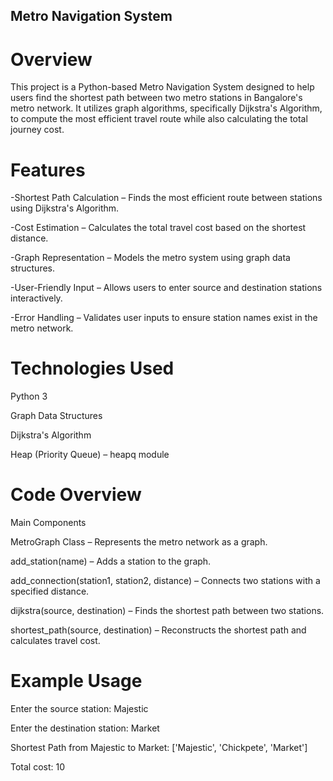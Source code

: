 ## Metro Navigation System 

# Overview
This project is a Python-based Metro Navigation System designed to help users find the shortest path between two metro stations in Bangalore's metro network. It utilizes graph algorithms, specifically Dijkstra's Algorithm, to compute the most efficient travel route while also calculating the total journey cost.

# Features
-Shortest Path Calculation – Finds the most efficient route between stations using Dijkstra's Algorithm.

-Cost Estimation – Calculates the total travel cost based on the shortest distance.

-Graph Representation – Models the metro system using graph data structures.

-User-Friendly Input – Allows users to enter source and destination stations interactively.

-Error Handling – Validates user inputs to ensure station names exist in the metro network.

# Technologies Used

Python 3

Graph Data Structures

Dijkstra's Algorithm

Heap (Priority Queue) – heapq module

# Code Overview

Main Components

MetroGraph Class – Represents the metro network as a graph.

add_station(name) – Adds a station to the graph.

add_connection(station1, station2, distance) – Connects two stations with a specified distance.

dijkstra(source, destination) – Finds the shortest path between two stations.

shortest_path(source, destination) – Reconstructs the shortest path and calculates travel cost.

# Example Usage

Enter the source station: Majestic

Enter the destination station: Market

Shortest Path from Majestic to Market: ['Majestic', 'Chickpete', 'Market']

Total cost: 10

